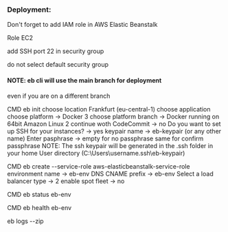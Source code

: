 ### Deployment:
Don't forget to add IAM role in AWS Elastic Beanstalk

Role EC2

add SSH port 22 in security group

do not select default security group

#### NOTE: eb cli will use the main branch for deployment
even if you are on a different branch

CMD eb init
choose location
Frankfurt (eu-central-1)
choose application
choose platform -> Docker 3
choose platform branch -> Docker running on 64bit Amazon Linux 2
continue woth CodeCommit -> no
Do you want to set up SSH for your instances? -> yes
keypair name -> eb-keypair (or any other name)
Enter pasphrase -> empty for no passphrase
same for confirm passphrase
NOTE: The ssh keypair will be generated in the .ssh folder in your home User directory (C:\Users\username\.ssh\eb-keypair)

CMD eb create --service-role aws-elasticbeanstalk-service-role
environment name -> eb-env
DNS CNAME prefix -> eb-env
Select a load balancer type -> 2
enable spot fleet -> no

CMD eb status eb-env

CMD eb health eb-env

 eb logs --zip